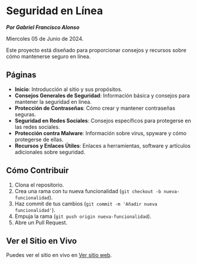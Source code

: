 # Seguridad en Línea

***Por Gabriel Francisco Alonso***

Miercoles 05 de Junio de 2024.

Este proyecto está diseñado para proporcionar consejos y recursos sobre cómo mantenerse seguro en línea.

## Páginas

- **Inicio**: Introducción al sitio y sus propósitos.
- **Consejos Generales de Seguridad**: Información básica y consejos para mantener la seguridad en línea.
- **Protección de Contraseñas**: Cómo crear y mantener contraseñas seguras.
- **Seguridad en Redes Sociales**: Consejos específicos para protegerse en las redes sociales.
- **Protección contra Malware**: Información sobre virus, spyware y cómo protegerse de ellas.
- **Recursos y Enlaces Útiles**: Enlaces a herramientas, software y artículos adicionales sobre seguridad.

## Cómo Contribuir

1. Clona el repositorio.
2. Crea una rama con tu nueva funcionalidad (`git checkout -b nueva-funcionalidad`).
3. Haz commit de tus cambios (`git commit -m 'Añadir nueva funcionalidad'`).
4. Empuja la rama (`git push origin nueva-funcionalidad`).
5. Abre un Pull Request.

## Ver el Sitio en Vivo

Puedes ver el sitio en vivo en [Ver sitio web](https://github.com/GabrielFrancisco7/Pagina-web.git).